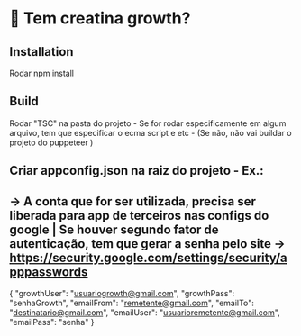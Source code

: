 # 🎪 Tem creatina growth?

## Installation
Rodar npm install

## Build
Rodar "TSC" na pasta do projeto - Se for rodar especificamente em algum arquivo, tem que especificar o ecma script e etc - (Se não, não vai buildar o projeto do puppeteer )

## Criar appconfig.json na raiz do projeto - Ex.:
## -> A conta que for ser utilizada, precisa ser liberada para app de terceiros nas configs do google | Se houver segundo fator de autenticação, tem que gerar a senha pelo site -> https://security.google.com/settings/security/apppasswords
{
    "growthUser": "usuariogrowth@gmail.com",
    "growthPass": "senhaGrowth",
    "emailFrom": "remetente@gmail.com",
    "emailTo": "destinatario@gmail.com",
    "emailUser": "usuarioremetente@gmail.com",
    "emailPass": "senha"
}